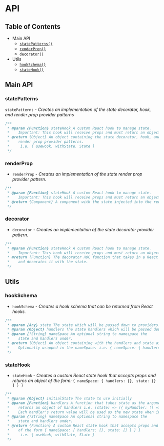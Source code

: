 # API

## Table of Contents
  - Main API
    + [`statePatterns()`](#statePatterns)
    + [`renderProp()`](#renderProp)
    + [`decorator()`](#decorator)
  - Utils
    + [`hookSchema()`](#hookSchema)
    + [`stateHook()`](#stateHook)


## Main API

### statePatterns
`statePatterns` - _Creates an implementation of the state decorator, hook, and render prop provider patterns_
```javascript
/**
 * @param {Function} stateHook A custom React hook to manage state.
 *    Important: This hook will receive props and must return an object literal.
 * @return {Object} An object containing the state decorator, hook, and
 *    render prop provider patterns.
 *     i.e. { useHook, withState, State }
 */
```

### renderProp
+ `renderProp` - _Creates an implementation of the state render prop provider pattern._
```javascript
/**
 * @param {Function} stateHook A custom React hook to manage state.
 *    Important: This hook will receive props and must return an object literal.
 * @return {Component} A component with the state injected into the render prop.
 */
```

### decorator
+ `decorator` -  _Creates an implementation of the state decorator provider pattern._
```javascript
/**
 * @param {Function} stateHook A custom React hook to manage state.
 *    Important: This hook will receive props and must return an object literal.
 * @return {Function} The decorator HOC function that takes in a React Component
 *    and decorates it with the state.
 */
```


## Utils

### hookSchema
+ `hookSchema` - _Creates a hook schema that can be returned from React hooks._
```javascript
/**
 * @param {Any} state The state which will be passed down to providers.
 * @param {Object} handlers The state handlers which will be passed down to providers.
 * @param {?String} nameSpace An optional string to namespace the
 *    state and handlers under.
 * @return {Object} An object containing with the handlers and state as keys.
 *    Optionally wrapped in the nameSpace. i.e. { nameSpace: { handlers: {}, state: {} } }
 */
```

### stateHook
+ `stateHook` - _Creates a custom React state hook that accepts props and returns an object of the form:_
`{ nameSpace: { handlers: {}, state: {} } } }`
```javascript
/**
 * @param {Object} initialState The state to use initially
 * @param {Function} handlers A function that takes state as the argument and
 *    returns an object of handlers i.e. (state) => ({ myHandler: () => ({ ...state }) })
 *    Each handler's return value will be used as the new state when invoked.
 * @param {?String} nameSpace An optional string to namespace the
 *    state and handlers under.
 * @return {Function} A custom React state hook that accepts props and returns an object
 *    of the form { nameSpace: { handlers: {}, state: {} } } }
 *     i.e. { useHook, withState, State }
 */
```
